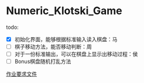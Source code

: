 # Numeric_Klotski_Game

todo:

- [X] 初始化界面，能够根据标准输入读入棋盘：马
- [ ] 棋子移动方法，能否移动判断：周
- [ ] 对于一份标准输出，可以在棋盘上显示出移动过程：侯
- [ ] Bonus棋盘随机打乱方法

[作业要求文件](./Numeric_Klotski.pdf)
